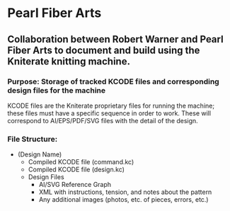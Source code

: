 # Pearl Fiber Arts
## Collaboration between Robert Warner and Pearl Fiber Arts to document and build using the Kniterate knitting machine. 

### Purpose: Storage of tracked KCODE files and corresponding design files for the machine
KCODE files are the Kniterate proprietary files for running the machine; these files must have a specific sequence in order to work. These will correspond to AI/EPS/PDF/SVG files with the detail of the design. 

### File Structure: 
* (Design Name) 
  * Compiled KCODE file (command.kc) 
  * Compiled KCODE file (design.kc) 
  * Design Files 
    * AI/SVG Reference Graph
    * XML with instructions, tension, and notes about the pattern
    * Any additional images (photos, etc. of pieces, errors, etc.)
